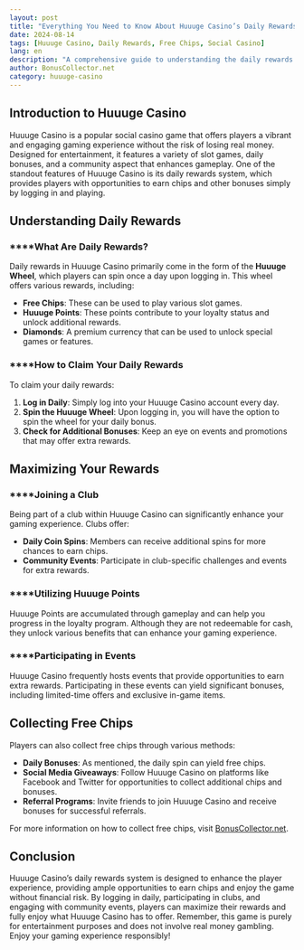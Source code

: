 ```yaml
---
layout: post  
title: "Everything You Need to Know About Huuuge Casino’s Daily Rewards"
date: 2024-08-14  
tags: [Huuuge Casino, Daily Rewards, Free Chips, Social Casino]  
lang: en  
description: "A comprehensive guide to understanding the daily rewards system in Huuuge Casino, including tips on maximizing benefits and collecting free chips."
author: BonusCollector.net  
category: huuuge-casino
---
```


## Introduction to Huuuge Casino

Huuuge Casino is a popular social casino game that offers players a vibrant and engaging gaming experience without the risk of losing real money. Designed for entertainment, it features a variety of slot games, daily bonuses, and a community aspect that enhances gameplay. One of the standout features of Huuuge Casino is its daily rewards system, which provides players with opportunities to earn chips and other bonuses simply by logging in and playing.

## Understanding Daily Rewards

### ****What Are Daily Rewards? 

Daily rewards in Huuuge Casino primarily come in the form of the **Huuuge Wheel**, which players can spin once a day upon logging in. This wheel offers various rewards, including:

- **Free Chips**: These can be used to play various slot games.
- **Huuuge Points**: These points contribute to your loyalty status and unlock additional rewards.
- **Diamonds**: A premium currency that can be used to unlock special games or features.

### ****How to Claim Your Daily Rewards

To claim your daily rewards:

1. **Log in Daily**: Simply log into your Huuuge Casino account every day.
2. **Spin the Huuuge Wheel**: Upon logging in, you will have the option to spin the wheel for your daily bonus.
3. **Check for Additional Bonuses**: Keep an eye on events and promotions that may offer extra rewards.

## Maximizing Your Rewards

### ****Joining a Club

Being part of a club within Huuuge Casino can significantly enhance your gaming experience. Clubs offer:

- **Daily Coin Spins**: Members can receive additional spins for more chances to earn chips.
- **Community Events**: Participate in club-specific challenges and events for extra rewards.

### ****Utilizing Huuuge Points

Huuuge Points are accumulated through gameplay and can help you progress in the loyalty program. Although they are not redeemable for cash, they unlock various benefits that can enhance your gaming experience.

### ****Participating in Events

Huuuge Casino frequently hosts events that provide opportunities to earn extra rewards. Participating in these events can yield significant bonuses, including limited-time offers and exclusive in-game items.

## Collecting Free Chips

Players can also collect free chips through various methods:

- **Daily Bonuses**: As mentioned, the daily spin can yield free chips.
- **Social Media Giveaways**: Follow Huuuge Casino on platforms like Facebook and Twitter for opportunities to collect additional chips and bonuses.
- **Referral Programs**: Invite friends to join Huuuge Casino and receive bonuses for successful referrals.

For more information on how to collect free chips, visit [BonusCollector.net](https://bonuscollector.net/hit-it-rich-free-chips/).

## Conclusion

Huuuge Casino’s daily rewards system is designed to enhance the player experience, providing ample opportunities to earn chips and enjoy the game without financial risk. By logging in daily, participating in clubs, and engaging with community events, players can maximize their rewards and fully enjoy what Huuuge Casino has to offer. Remember, this game is purely for entertainment purposes and does not involve real money gambling. Enjoy your gaming experience responsibly!